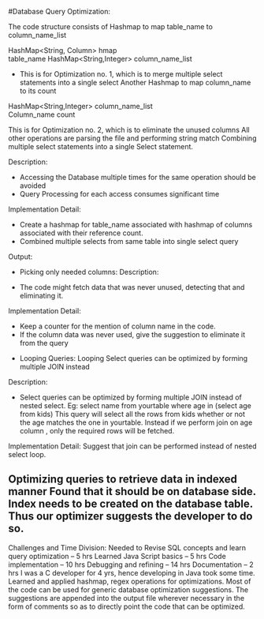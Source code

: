 #Database Query Optimization:

The code structure consists of Hashmap to map table_name to column_name_list

HashMap<String, Column> hmap	
table_name	 HashMap<String,Integer> column_name_list

* This is for Optimization no. 1, which is to merge multiple select statements into a single select
Another Hashmap to map column_name to its count

HashMap<String,Integer> column_name_list	
Column_name	count

This is for Optimization no. 2, which is to eliminate the unused columns
All other operations are parsing the file and performing string match 
Combining multiple select statements into a single Select statement. 

Description:
 - Accessing the Database multiple times for the same operation should be avoided
 - Query Processing for each access consumes significant time

Implementation Detail:
 - Create a hashmap for table_name associated with hashmap of columns associated with their reference count.
 - Combined multiple selects from same table into single select query

Output:

* Picking only needed columns:
Description:
- The code might fetch data that was never unused, detecting that and eliminating it. 

Implementation Detail:
- Keep a counter for the mention of column name in the code.
- If the column data was never used, give the suggestion to eliminate it from the query

* Looping Queries: Looping Select queries can be optimized by forming multiple JOIN instead 

Description:
- Select queries can be optimized by forming multiple JOIN instead of nested select.
Eg: select name from yourtable where age in (select age from kids)
This query will select all the rows from kids whether or not the age matches the one in yourtable. Instead if we perform join on age column , only the required rows will be fetched.

Implementation Detail:
Suggest that join can be performed instead of nested select loop.

 Optimizing queries to retrieve data in indexed manner
Found that it should be on database side. Index needs to be created on the database table. Thus our optimizer suggests the developer to do so.
------------------------

Challenges and Time Division:
Needed to Revise SQL concepts and learn query optimization – 5 hrs
Learned Java Script basics – 5 hrs
Code implementation – 10 hrs
Debugging and refining – 14 hrs
Documentation – 2 hrs
I was  a C developer for 4 yrs, hence developing in Java took some time. Learned and applied hashmap, regex operations for optimizations.  Most of the code can be used for generic database optimization suggestions.  The suggestions are appended into the output file wherever necessary in the form of comments so as to directly point the code that can be optimized.
